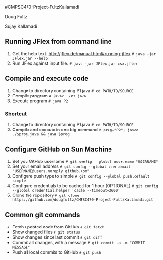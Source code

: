 #CMPSC470-Project-FultzKallamadi

Doug Fultz

Sujay Kallamadi

## Running JFlex from command line
1. Get the help text.
http://jflex.de/manual.html#running-jflex
`# java -jar JFlex.jar --help`
2. Run JFlex against input file.
`# java -jar JFlex.jar csx.jflex`

## Compile and execute code
1. Change to directory containing P1.java
`# cd PATH/TO/SOURCE`
2. Compile program
`# javac ./P2.java`
3. Execute program
`# java P2`

### Shortcut
1. Change to directory containing P1.java
`# cd PATH/TO/SOURCE`
2. Compile and execute in one big command
`# prog="P2"; javac ./$prog.java && java $prog`

## Configure GitHub on Sun Machine
1. Set you GitHub username
`# git config --global user.name "USERNAME"`
2. Set your email address
`# git config --global user.email "USERNAME@users.noreply.github.com"`
3. Configure push type to simple
`# git config --global push.default simple`
4. Configure credentials to be cached for 1 hour (OPTIONAL)
`# git config --global credential.helper 'cache --timeout=3600'`
4. Clone the repository
`# git clone https://github.com/dougfultz/CMPSC470-Project-FultzKallamadi.git`

## Common git commands
- Fetch updated code from GitHub
`# git fetch`
- Show changed files
`# git status`
- Show changes since last commit
`# git diff`
- Commit all changes, with a message
`# git commit -a -m "COMMIT MESSAGE"`
- Push all local commits to GitHub
`# git push`